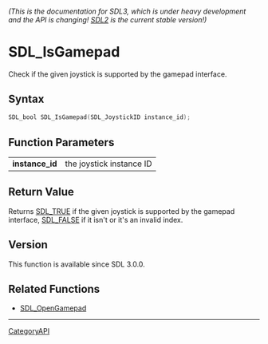 ###### (This is the documentation for SDL3, which is under heavy development and the API is changing! [SDL2](https://wiki.libsdl.org/SDL2/) is the current stable version!)
# SDL_IsGamepad

Check if the given joystick is supported by the gamepad interface.

## Syntax

```c
SDL_bool SDL_IsGamepad(SDL_JoystickID instance_id);

```

## Function Parameters

|                     |                          |
| ------------------- | ------------------------ |
| **instance_id**     | the joystick instance ID |

## Return Value

Returns [SDL_TRUE](SDL_TRUE) if the given joystick is supported by the
gamepad interface, [SDL_FALSE](SDL_FALSE) if it isn't or it's an invalid
index.

## Version

This function is available since SDL 3.0.0.

## Related Functions

* [SDL_OpenGamepad](SDL_OpenGamepad)

----
[CategoryAPI](CategoryAPI)

